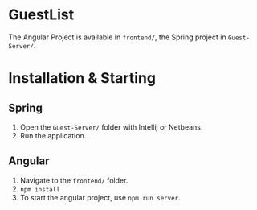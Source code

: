 # GuestList

The Angular Project is available in `frontend/`, the Spring project in `Guest-Server/`.

# Installation & Starting

## Spring
1. Open the `Guest-Server/` folder with Intellij or Netbeans.
2. Run the application.

## Angular
1. Navigate to the `frontend/` folder.
2. `npm install`
3. To start the angular project, use `npm run server`.
